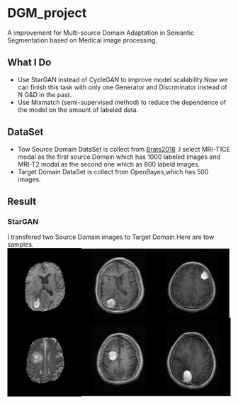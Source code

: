 # DGM_project
A improvement for Multi-source Domain Adaptation in Semantic Segmentation based on Medical image processing.
## What I Do
 - Use StarGAN instead of CycleGAN to improve model scalability.Now we can finish this task with only one Generator and Discrminator instead of N G&D in the past.
 - Use Mixmatch (semi-supervised method) to reduce the dependence of the model on the amount of labeled data.
## DataSet
 - Tow Source Domain DataSet is collect from [Brats2018](https://www.med.upenn.edu/sbia/brats2018.html) .I select MRI-T1CE modal as the first source Domain which has 1000 labeled images and MRI-T2 modal as the second one which as 800 labeld images.
 - Target Domain DataSet is collect from OpenBayes,which has 500 images.
## Result
### StarGAN
I transfered two Source Domain images to Target Domain.Here are tow samples.
![](stargan.png)
 
